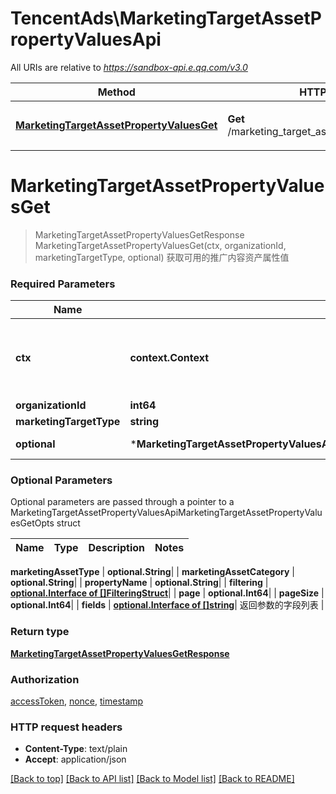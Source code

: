 # TencentAds\MarketingTargetAssetPropertyValuesApi

All URIs are relative to *https://sandbox-api.e.qq.com/v3.0*

Method | HTTP request | Description
------------- | ------------- | -------------
[**MarketingTargetAssetPropertyValuesGet**](MarketingTargetAssetPropertyValuesApi.md#MarketingTargetAssetPropertyValuesGet) | **Get** /marketing_target_asset_property_values/get | 获取可用的推广内容资产属性值


# **MarketingTargetAssetPropertyValuesGet**
> MarketingTargetAssetPropertyValuesGetResponse MarketingTargetAssetPropertyValuesGet(ctx, organizationId, marketingTargetType, optional)
获取可用的推广内容资产属性值

### Required Parameters

Name | Type | Description  | Notes
------------- | ------------- | ------------- | -------------
 **ctx** | **context.Context** | context for authentication, logging, cancellation, deadlines, tracing, etc.
  **organizationId** | **int64**|  | 
  **marketingTargetType** | **string**|  | 
 **optional** | ***MarketingTargetAssetPropertyValuesApiMarketingTargetAssetPropertyValuesGetOpts** | optional parameters | nil if no parameters

### Optional Parameters
Optional parameters are passed through a pointer to a MarketingTargetAssetPropertyValuesApiMarketingTargetAssetPropertyValuesGetOpts struct

Name | Type | Description  | Notes
------------- | ------------- | ------------- | -------------


 **marketingAssetType** | **optional.String**|  | 
 **marketingAssetCategory** | **optional.String**|  | 
 **propertyName** | **optional.String**|  | 
 **filtering** | [**optional.Interface of []FilteringStruct**](FilteringStruct.md)|  | 
 **page** | **optional.Int64**|  | 
 **pageSize** | **optional.Int64**|  | 
 **fields** | [**optional.Interface of []string**](string.md)| 返回参数的字段列表 | 

### Return type

[**MarketingTargetAssetPropertyValuesGetResponse**](MarketingTargetAssetPropertyValuesGetResponse.md)

### Authorization

[accessToken](../README.md#accessToken), [nonce](../README.md#nonce), [timestamp](../README.md#timestamp)

### HTTP request headers

 - **Content-Type**: text/plain
 - **Accept**: application/json

[[Back to top]](#) [[Back to API list]](../README.md#documentation-for-api-endpoints) [[Back to Model list]](../README.md#documentation-for-models) [[Back to README]](../README.md)

